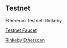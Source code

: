## Testnet

Ethereum Testnet: Rinkeby

[Testnet Faucet](https://faucet.rinkeby.io/)

[Rinkeby Etherscan](https://rinkeby.etherscan.io/)
